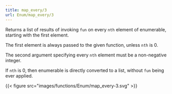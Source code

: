 ```yaml
---
title: map_every/3
url: Enum/map_every/3
---
```


Returns a list of results of invoking `fun` on every `nth` element of enumerable, starting with the first element.

The first element is always passed to the given function, unless `nth` is 0.

The second argument specifying every `nth` element must be a non-negative integer.

If `nth` is 0, then enumerable is directly converted to a list, without `fun` being ever applied.

{{< figure src="images/functions/Enum/map_every-3.svg" >}}
